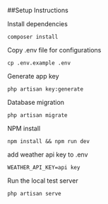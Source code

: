 ##Setup Instructions


Install dependencies
```
composer install
``` 

Copy .env file  for configurations

```
cp .env.example .env
```

Generate app key
```
php artisan key:generate
```

Database migration
```
php artisan migrate
```

NPM install

```
npm install && npm run dev
```

add weather api key to .env

```
WEATHER_API_KEY=api key
```

Run the local test server

```
php artisan serve
```